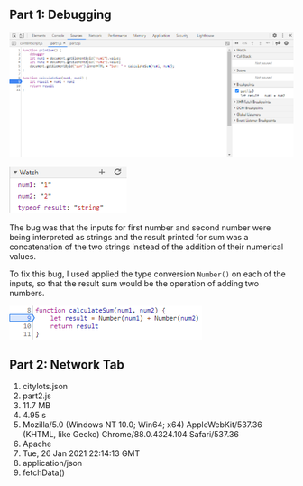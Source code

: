 ## Part 1: Debugging

![breakpoints](part3-breakpoints.png)  

![watch-expressions](part3-watch-expressions.png)

The bug was that the inputs for first number and second number were being interpreted as strings and the result printed for sum was a concatenation of the two strings instead of the addition of their numerical values.  

To fix this bug, I used applied the type conversion `Number()` on each of the inputs, so that the result sum would be the operation of adding two numbers.

![bug-fix](part3-bug-fix.png)


## Part 2: Network Tab
1. citylots.json
2. part2.js
3. 11.7 MB
4. 4.95 s
5. Mozilla/5.0 (Windows NT 10.0; Win64; x64) AppleWebKit/537.36 (KHTML, like Gecko) Chrome/88.0.4324.104 Safari/537.36
6. Apache
7. Tue, 26 Jan 2021 22:14:13 GMT
8. application/json
9. fetchData()
